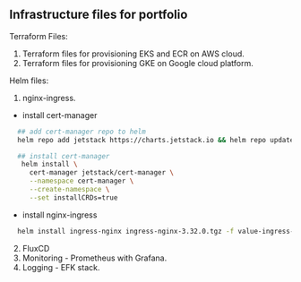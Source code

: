 ## Infrastructure files for portfolio

Terraform Files:
1. Terraform files for provisioning EKS and ECR on AWS cloud.
2. Terraform files for provisioning GKE on Google cloud platform.

Helm files:
1. nginx-ingress.
  * install cert-manager
  ```sh
    ## add cert-manager repo to helm
    helm repo add jetstack https://charts.jetstack.io && helm repo update
  ```  
  ```sh
    ## install cert-manager
     helm install \
       cert-manager jetstack/cert-manager \
       --namespace cert-manager \
       --create-namespace \
       --set installCRDs=true 
  ```

  * install nginx-ingress
  ```sh
    helm install ingress-nginx ingress-nginx-3.32.0.tgz -f value-ingress-nginx-3.32.0.yaml
  ```

2. FluxCD
3. Monitoring - Prometheus with Grafana.
4. Logging - EFK stack.